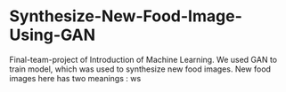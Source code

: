 # Synthesize-New-Food-Image-Using-GAN
Final-team-project of Introduction of Machine Learning. We used GAN to train model, which was used to synthesize new food images. New food images here has two meanings : ws
